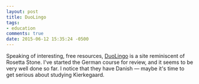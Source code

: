 ```yaml
---
layout: post
title: DuoLingo
tags:
- education
comments: true
date: 2015-06-12 15:35:24 -0500
---
```


Speaking of interesting, free resources, [DuoLingo](https://www.duolingo.com/) is a site reminiscent of Rosetta Stone. I've started the German course for review, and it seems to be very well done so far. I notice that they have Danish — maybe it's time to get serious about studying Kierkegaard.
